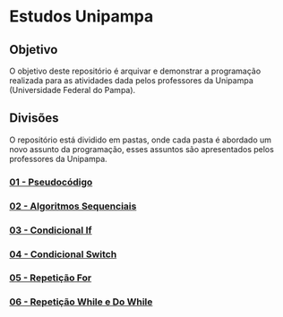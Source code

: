 # Estudos Unipampa

## Objetivo
O objetivo deste repositório é arquivar e demonstrar a programação realizada para as atividades dada pelos professores da Unipampa (Universidade Federal do Pampa).

## Divisões
O repositório está dividido em pastas, onde cada pasta é abordado um novo assunto da programação, esses assuntos são apresentados pelos professores da Unipampa.

### [01 - Pseudocódigo]()

### [02 - Algoritmos Sequenciais]()

### [03 - Condicional If]()

### [04 - Condicional Switch]()

### [05 - Repetição For]()

### [06 - Repetição While e Do While]()

